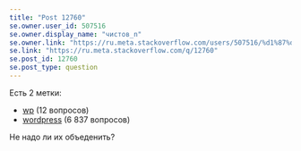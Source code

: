 ```yaml
---
title: "Post 12760"
se.owner.user_id: 507516
se.owner.display_name: "чистов_n"
se.owner.link: "https://ru.meta.stackoverflow.com/users/507516/%d1%87%d0%b8%d1%81%d1%82%d0%be%d0%b2-n"
se.link: "https://ru.meta.stackoverflow.com/q/12760"
se.post_id: 12760
se.post_type: question
---
```

<p>Есть 2 метки:</p>
<ul>
<li><a href="https://ru.stackoverflow.com/questions/tagged/wp" class="post-tag" title="показать вопросы с меткой [wp]" aria-label="показать вопросы с меткой [wp]" rel="tag" aria-labelledby="tag-wp-tooltip-container">wp</a> (12 вопросов)</li>
<li><a href="https://ru.stackoverflow.com/questions/tagged/wordpress" class="post-tag" title="показать вопросы с меткой [wordpress]" aria-label="показать вопросы с меткой [wordpress]" rel="tag" aria-labelledby="tag-wordpress-tooltip-container">wordpress</a> (6 837 вопросов)</li>
</ul>
<p>Не надо ли их объеденить?</p>
